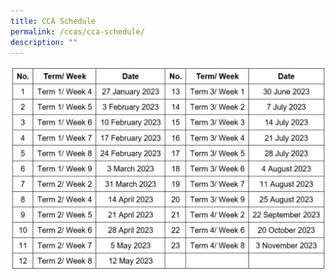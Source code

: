 ```yaml
---
title: CCA Schedule
permalink: /ccas/cca-schedule/
description: ""
---
```

![](/images/2023/CCASched.png)